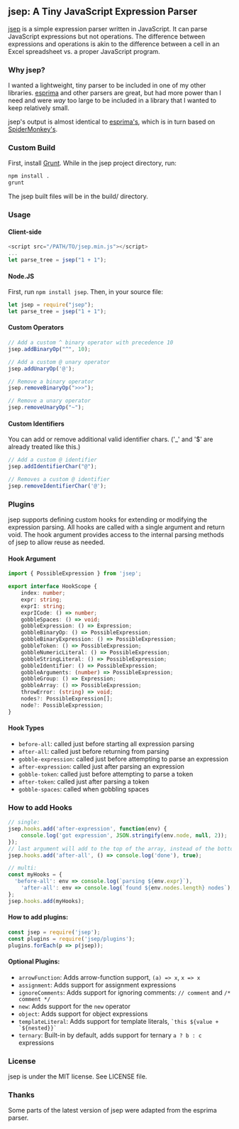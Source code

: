## jsep: A Tiny JavaScript Expression Parser

[jsep](https://ericsmekens.github.io/jsep/) is a simple expression parser written in JavaScript. It can parse JavaScript expressions but not operations. The difference between expressions and operations is akin to the difference between a cell in an Excel spreadsheet vs. a proper JavaScript program.

### Why jsep?

I wanted a lightweight, tiny parser to be included in one of my other libraries. [esprima](http://esprima.org/) and other parsers are great, but had more power than I need and were *way* too large to be included in a library that I wanted to keep relatively small.

jsep's output is almost identical to [esprima's](http://esprima.org/doc/index.html#ast), which is in turn based on [SpiderMonkey's](https://developer.mozilla.org/en-US/docs/SpiderMonkey/Parser_API).

### Custom Build

First, install [Grunt](http://gruntjs.com/). While in the jsep project directory, run:

```bash
npm install .
grunt
```

The jsep built files will be in the build/ directory.

### Usage

#### Client-side

```javascript
<script src="/PATH/TO/jsep.min.js"></script>
...
let parse_tree = jsep("1 + 1");
```

#### Node.JS

First, run `npm install jsep`. Then, in your source file:

```javascript
let jsep = require("jsep");
let parse_tree = jsep("1 + 1");
```

#### Custom Operators

```javascript
// Add a custom ^ binary operator with precedence 10
jsep.addBinaryOp("^", 10);

// Add a custom @ unary operator
jsep.addUnaryOp('@');

// Remove a binary operator
jsep.removeBinaryOp(">>>");

// Remove a unary operator
jsep.removeUnaryOp("~");
```

#### Custom Identifiers

You can add or remove additional valid identifier chars. ('_' and '$' are already treated like this.)

```javascript
// Add a custom @ identifier
jsep.addIdentifierChar("@");

// Removes a custom @ identifier
jsep.removeIdentifierChar('@');
```

### Plugins
jsep supports defining custom hooks for extending or modifying the expression parsing.
All hooks are called with a single argument and return void.
The hook argument provides access to the internal parsing methods of jsep
to allow reuse as needed.

#### Hook Argument

```typescript
import { PossibleExpression } from 'jsep';

export interface HookScope {
	index: number;
	expr: string;
	exprI: string;
	exprICode: () => number;
	gobbleSpaces: () => void;
	gobbleExpression: () => Expression;
	gobbleBinaryOp: () => PossibleExpression;
	gobbleBinaryExpression: () => PossibleExpression;
	gobbleToken: () => PossibleExpression;
	gobbleNumericLiteral: () => PossibleExpression;
	gobbleStringLiteral: () => PossibleExpression;
	gobbleIdentifier: () => PossibleExpression;
	gobbleArguments: (number) => PossibleExpression;
	gobbleGroup: () => Expression;
	gobbleArray: () => PossibleExpression;
	throwError: (string) => void;
	nodes?: PossibleExpression[];
	node?: PossibleExpression;
}
```

#### Hook Types
* `before-all`: called just before starting all expression parsing
* `after-all`: called just before returning from parsing
* `gobble-expression`: called just before attempting to parse an expression
* `after-expression`: called just after parsing an expression
* `gobble-token`: called just before attempting to parse a token
* `after-token`: called just after parsing a token
* `gobble-spaces`: called when gobbling spaces

### How to add Hooks
```javascript
// single:
jsep.hooks.add('after-expression', function(env) {
	console.log('got expression', JSON.stringify(env.node, null, 2));
});
// last argument will add to the top of the array, instead of the bottom by default
jsep.hooks.add('after-all', () => console.log('done'), true);

// multi:
const myHooks = {
  'before-all': env => console.log(`parsing ${env.expr}`),
	'after-all': env => console.log(`found ${env.nodes.length} nodes`);
};
jsep.hooks.add(myHooks);
```

#### How to add plugins:
```javascript
const jsep = require('jsep');
const plugins = require('jsep/plugins');
plugins.forEach(p => p(jsep));
```

#### Optional Plugins:
* `arrowFunction`: Adds arrow-function support, `(a) => x`, `x => x`
* `assignment`: Adds support for assignment expressions
* `ignoreComments`: Adds support for ignoring comments: `// comment` and `/* comment */`
* `new`: Adds support for the `new` operator
* `object`: Adds support for object expressions
* `templateLiteral`: Adds support for template literals, `` `this ${value + `${nested}}` ``
* `ternary`: Built-in by default, adds support for ternary `a ? b : c` expressions

### License

jsep is under the MIT license. See LICENSE file.

### Thanks

Some parts of the latest version of jsep were adapted from the esprima parser.
